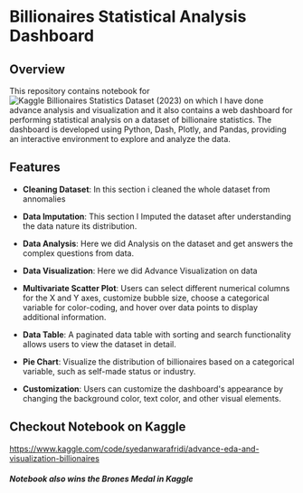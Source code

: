 # Billionaires Statistical Analysis Dashboard

## Overview

This repository contains notebook for ![Kaggle Billionaires Statistics Dataset (2023)](https://www.kaggle.com/datasets/nelgiriyewithana/billionaires-statistics-dataset) on which I have done advance analysis and visualization and it also contains a web dashboard for performing statistical analysis on a dataset of billionaire statistics. The dashboard is developed using Python, Dash, Plotly, and Pandas, providing an interactive environment to explore and analyze the data.

## Features

- **Cleaning Dataset**: In this section i cleaned the whole dataset from annomalies

- **Data Imputation**: This section I Imputed the dataset after understanding the data nature its distribution.

- **Data Analysis**:  Here we did Analysis on the dataset and get answers the complex questions from data.

- **Data Visualization**: Here we did Advance Visualization on data

- **Multivariate Scatter Plot**: Users can select different numerical columns for the X and Y axes, customize bubble size, choose a categorical variable for color-coding, and hover over data points to display additional information.

- **Data Table**: A paginated data table with sorting and search functionality allows users to view the dataset in detail.

- **Pie Chart**: Visualize the distribution of billionaires based on a categorical variable, such as self-made status or industry.

- **Customization**: Users can customize the dashboard's appearance by changing the background color, text color, and other visual elements.

## Checkout Notebook on Kaggle
https://www.kaggle.com/code/syedanwarafridi/advance-eda-and-visualization-billionaires
##### Notebook also wins the Brones Medal in Kaggle
